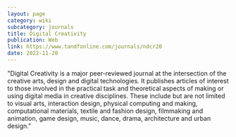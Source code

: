 ```yaml
---
layout: page
category: wiki
subcategory: journals
title: Digital Creativity
publication: Web
link: https://www.tandfonline.com/journals/ndcr20
date: 2022-11-20
---
```


"Digital Creativity is a major peer-reviewed journal at the intersection of the creative arts, design and digital technologies. It publishes articles of interest to those involved in the practical task and theoretical aspects of making or using digital media in creative disciplines. These include but are not limited to visual arts, interaction design, physical computing and making, computational materials, textile and fashion design, filmmaking and animation, game design, music, dance, drama, architecture and urban design."
